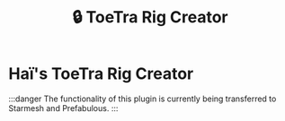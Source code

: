 ﻿---
title: 🔒 ToeTra Rig Creator
unlisted: true
---

# Haï's ToeTra Rig Creator

:::danger
The functionality of this plugin is currently being transferred to Starmesh and Prefabulous.
:::
